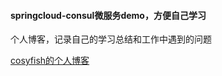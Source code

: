 ####  springcloud-consul微服务demo，方便自己学习
个人博客，记录自己的学习总结和工作中遇到的问题
<p><a href="http://cosyfish.pro/">cosyfish的个人博客</a></p>